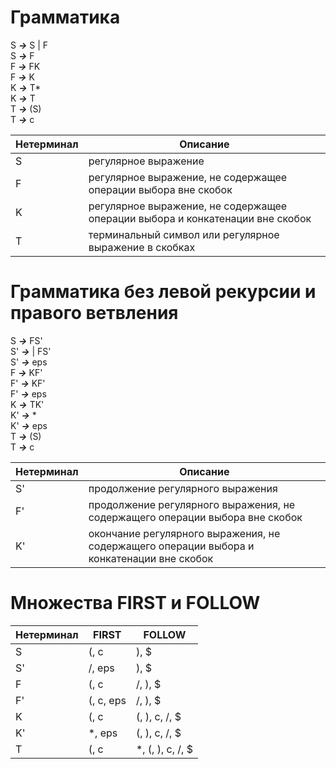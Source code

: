 # Грамматика

S ***→*** S | F
<br/>
S ***→*** F
<br/>
F ***→*** FK
<br/>
F ***→*** K
<br/>
K ***→*** T*
<br/>
K ***→*** T
<br/>
T ***→*** (S)
<br/>
T ***→*** c

Нетерминал | Описание
---|---
S  | регулярное выражение
F  | регулярное выражение, не содержащее операции выбора вне скобок
K  | регулярное выражение, не содержащее операции выбора и конкатенации вне скобок
T  | терминальный символ или регулярное выражение в скобках

# Грамматика без левой рекурсии и правого ветвления

S ***→*** FS'
<br/>
S' ***→*** | FS'
<br/>
S' ***→*** eps
<br/>
F ***→*** KF'
<br/>
F' ***→*** KF'
<br/>
F' ***→*** eps
<br/>
K ***→*** TK'
<br/>
K' ***→*** *
<br/>
K' ***→*** eps
<br/>
T ***→*** (S)
<br/>
T ***→*** c

Нетерминал | Описание
---|---
S'  | продолжение регулярного выражения
F'  | продолжение регулярного выражения, не содержащего операции выбора вне скобок
K'  | окончание регулярного выражения, не содержащего операции выбора и конкатенации вне скобок

# Множества FIRST и FOLLOW

Нетерминал | FIRST | FOLLOW
---|---|---
S  | (, c       | ), $
S' | /, eps     | ), $
F  | (, c       | /, ), $
F' | (, c, eps  | /, ), $
K  | (, c       | (, ), c, /, $
K' | *, eps     | (, ), c, /, $
T  | (, c       | *, (, ), c, /, $

